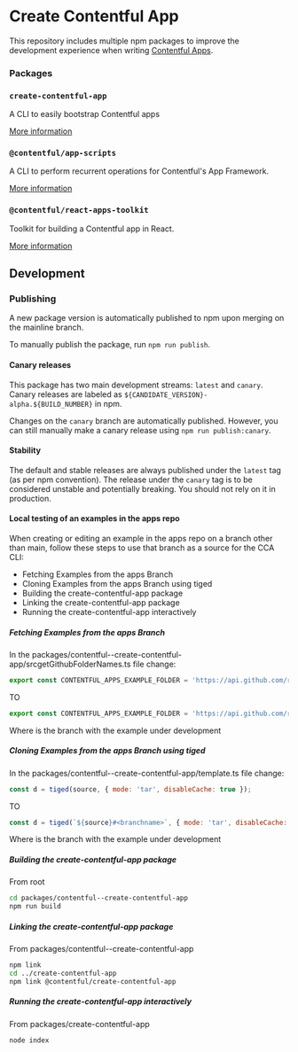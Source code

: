 # Create Contentful App

This repository includes multiple npm packages to improve the development experience when writing [Contentful Apps](https://www.contentful.com/developers/docs/extensibility/app-framework/).

### Packages

### `create-contentful-app`

A CLI to easily bootstrap Contentful apps

[More information](packages/contentful--create-contentful-app/README.md)

### `@contentful/app-scripts`

A CLI to perform recurrent operations for Contentful's App Framework.

[More information](packages/contentful--app-scripts/README.md)

### `@contentful/react-apps-toolkit`

Toolkit for building a Contentful app in React.

[More information](packages/contentful--react-apps-toolkit/README.md)

## Development

### Publishing

A new package version is automatically published to npm upon merging on the mainline branch.

To manually publish the package, run `npm run publish`.

#### Canary releases

This package has two main development streams: `latest` and `canary`. Canary releases are labeled as `${CANDIDATE_VERSION}-alpha.${BUILD_NUMBER}` in npm.

Changes on the `canary` branch are automatically published. However, you can still manually make a canary release using `npm run publish:canary`.

#### Stability

The default and stable releases are always published under the `latest` tag (as per npm convention).
The release under the `canary` tag is to be considered unstable and potentially breaking.
You should not rely on it in production.

#### Local testing of an examples in the apps repo
When creating or editing an example in the apps repo on a branch other than main, follow these steps to use that branch as a source for the CCA CLI:

- Fetching Examples from the apps Branch
- Cloning Examples from the apps Branch using tiged
- Building the create-contentful-app package
- Linking the create-contentful-app package
- Running the create-contentful-app interactively

##### Fetching Examples from the apps Branch

In the packages/contentful--create-contentful-app/srcgetGithubFolderNames.ts file change:

``` javascript
export const CONTENTFUL_APPS_EXAMPLE_FOLDER = 'https://api.github.com/repos/contentful/apps/contents/examples';
```
TO 
``` javascript
export const CONTENTFUL_APPS_EXAMPLE_FOLDER = 'https://api.github.com/repos/contentful/apps/contents/examples?ref=<branchname>';
``` 
Where <branchname> is the branch with the example under development


##### Cloning Examples from the apps Branch using tiged

In the packages/contentful--create-contentful-app/template.ts file change:

``` javascript
const d = tiged(source, { mode: 'tar', disableCache: true });
```
TO 
``` javascript
const d = tiged(`${source}#<branchname>`, { mode: 'tar', disableCache: true });
```
Where <branchname> is the branch with the example under development


##### Building the create-contentful-app package

From root
``` sh
cd packages/contentful--create-contentful-app
npm run build
```


##### Linking the create-contentful-app package
From packages/contentful--create-contentful-app

``` sh
npm link
cd ../create-contentful-app
npm link @contentful/create-contentful-app
```


##### Running the create-contentful-app interactively
From packages/create-contentful-app

``` sh
node index
```

